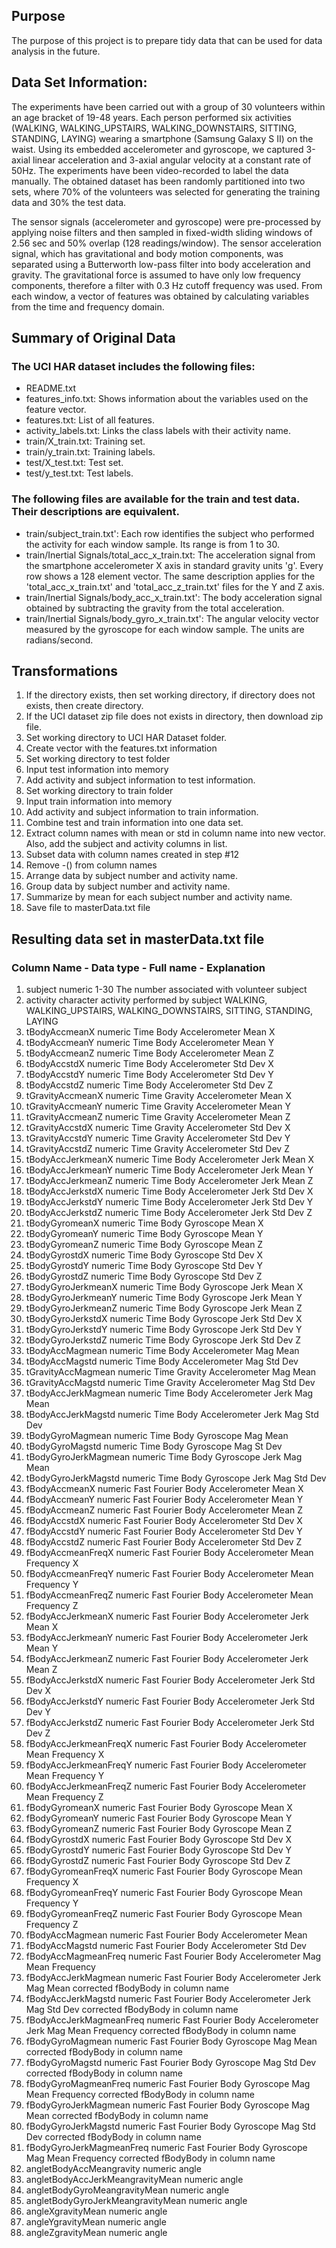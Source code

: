 ## Purpose
The purpose of this project is to prepare tidy data that can be used for data analysis in the future.

## Data Set Information:

The experiments have been carried out with a group of 30 volunteers within an age bracket of 19-48 years. Each person performed six activities (WALKING, WALKING_UPSTAIRS, WALKING_DOWNSTAIRS, SITTING, STANDING, LAYING) wearing a smartphone (Samsung Galaxy S II) on the waist. Using its embedded accelerometer and gyroscope, we captured 3-axial linear acceleration and 3-axial angular velocity at a constant rate of 50Hz. The experiments have been video-recorded to label the data manually. The obtained dataset has been randomly partitioned into two sets, where 70% of the volunteers was selected for generating the training data and 30% the test data. 

The sensor signals (accelerometer and gyroscope) were pre-processed by applying noise filters and then sampled in fixed-width sliding windows of 2.56 sec and 50% overlap (128 readings/window). The sensor acceleration signal, which has gravitational and body motion components, was separated using a Butterworth low-pass filter into body acceleration and gravity. The gravitational force is assumed to have only low frequency components, therefore a filter with 0.3 Hz cutoff frequency was used. From each window, a vector of features was obtained by calculating variables from the time and frequency domain. 



## Summary of Original Data
### The UCI HAR dataset includes the following files:
* README.txt
* features_info.txt: Shows information about the variables used on the feature vector.
* features.txt: List of all features.
* activity_labels.txt: Links the class labels with their activity name.
* train/X_train.txt: Training set.
* train/y_train.txt: Training labels.
* test/X_test.txt: Test set.
* test/y_test.txt: Test labels.

### The following files are available for the train and test data. Their descriptions are equivalent. 
* train/subject_train.txt': Each row identifies the subject who performed the activity for each window sample. Its range is from 1 to 30. 
* train/Inertial Signals/total_acc_x_train.txt: The acceleration signal from the smartphone accelerometer X axis in standard gravity units 'g'. Every row shows a 128 element vector. The same description applies for the 'total_acc_x_train.txt' and 'total_acc_z_train.txt' files for the Y and Z axis.
* train/Inertial Signals/body_acc_x_train.txt': The body acceleration signal obtained by subtracting the gravity from the total acceleration.
* train/Inertial Signals/body_gyro_x_train.txt': The angular velocity vector measured by the gyroscope for each window sample. The units are radians/second.   

## Transformations
1. If the directory exists, then set working directory, if directory does not exists, then create directory.
2. If the UCI dataset zip file does not exists in directory, then download zip file.
3. Set working directory to UCI HAR Dataset folder.
4. Create vector with the features.txt information
5. Set working directory to test folder
6. Input test information into memory
7. Add activity and subject information to test information.
8. Set working directory to train folder
9. Input train information into memory
10. Add activity and subject information to train information.
11. Combine test and train information into one data set.
12. Extract column names with mean or std in column name into new vector.  Also, add the subject and activity columns in list.
13. Subset data with column names created in step #12
14. Remove -() from column names
15. Arrange data by subject number and activity name.
16. Group data by subject number and activity name.
17. Summarize by mean for each subject number and activity name.
18. Save file to masterData.txt file

## Resulting data set in masterData.txt file

### Column Name	- Data type	- Full name	- Explanation
1. subject  numeric		1-30 The number associated with volunteer subject
2. activity	character		activity performed by subject WALKING, WALKING_UPSTAIRS, WALKING_DOWNSTAIRS, SITTING, STANDING, LAYING
3. tBodyAccmeanX	numeric	Time Body Accelerometer Mean X	
4. tBodyAccmeanY	numeric	Time Body Accelerometer Mean Y	
5. tBodyAccmeanZ	numeric	Time Body Accelerometer Mean Z	
6. tBodyAccstdX	numeric	Time Body Accelerometer Std Dev X	
7. tBodyAccstdY	numeric	Time Body Accelerometer Std Dev Y	
8. tBodyAccstdZ	numeric	Time Body Accelerometer Std Dev Z	
9. tGravityAccmeanX	numeric	Time Gravity Accelerometer Mean X	
10. tGravityAccmeanY	numeric	Time Gravity Accelerometer Mean Y	
11. tGravityAccmeanZ	numeric	Time Gravity Accelerometer Mean Z	
12. tGravityAccstdX	numeric	Time Gravity Accelerometer Std Dev X	
13. tGravityAccstdY	numeric	Time Gravity Accelerometer Std Dev Y	
14. tGravityAccstdZ	numeric	Time Gravity Accelerometer Std Dev Z	
15. tBodyAccJerkmeanX	numeric	Time Body Accelerometer Jerk Mean X	
16. tBodyAccJerkmeanY	numeric	Time Body Accelerometer Jerk Mean Y	
17. tBodyAccJerkmeanZ	numeric	Time Body Accelerometer Jerk Mean Z	
18. tBodyAccJerkstdX	numeric	Time Body Accelerometer Jerk Std Dev X	
19. tBodyAccJerkstdY	numeric	Time Body Accelerometer Jerk Std Dev Y	
20. tBodyAccJerkstdZ	numeric	Time Body Accelerometer Jerk Std Dev Z	
21. tBodyGyromeanX	numeric	Time Body Gyroscope Mean X	
22. tBodyGyromeanY	numeric	Time Body Gyroscope Mean Y	
23. tBodyGyromeanZ	numeric	Time Body Gyroscope Mean Z	
24. tBodyGyrostdX	numeric	Time Body Gyroscope Std Dev X	
25. tBodyGyrostdY	numeric	Time Body Gyroscope Std Dev Y	
26. tBodyGyrostdZ	numeric	Time Body Gyroscope Std Dev Z	
27. tBodyGyroJerkmeanX	numeric	Time Body Gyroscope Jerk Mean X	
28. tBodyGyroJerkmeanY	numeric	Time Body Gyroscope Jerk Mean Y	
29. tBodyGyroJerkmeanZ	numeric	Time Body Gyroscope Jerk Mean Z	
30. tBodyGyroJerkstdX	numeric	Time Body Gyroscope Jerk Std Dev X	
31. tBodyGyroJerkstdY	numeric	Time Body Gyroscope Jerk Std Dev Y	
32. tBodyGyroJerkstdZ	numeric	Time Body Gyroscope Jerk Std Dev Z	
33. tBodyAccMagmean	numeric	Time Body Accelerometer Mag Mean	
34. tBodyAccMagstd	numeric	Time Body Accelerometer Mag Std Dev	
35. tGravityAccMagmean	numeric	Time Gravity Accelerometer Mag Mean	
36. tGravityAccMagstd	numeric	Time Gravity Accelerometer Mag Std Dev	
37. tBodyAccJerkMagmean	numeric	Time Body Accelerometer Jerk Mag Mean	
38. tBodyAccJerkMagstd	numeric	Time Body Accelerometer Jerk Mag Std Dev	
39. tBodyGyroMagmean	numeric	Time Body Gyroscope Mag Mean	
40. tBodyGyroMagstd	numeric	Time Body Gyroscope Mag St Dev	
41. tBodyGyroJerkMagmean	numeric	Time Body Gyroscope Jerk Mag Mean	
42. tBodyGyroJerkMagstd	numeric	Time Body Gyroscope Jerk Mag Std Dev	
43. fBodyAccmeanX	numeric	Fast Fourier Body Accelerometer Mean X	
44. fBodyAccmeanY	numeric	Fast Fourier Body Accelerometer Mean Y	
45. fBodyAccmeanZ	numeric	Fast Fourier Body Accelerometer Mean Z	
46. fBodyAccstdX	numeric	Fast Fourier Body Accelerometer Std Dev X	
47. fBodyAccstdY	numeric	Fast Fourier Body Accelerometer Std Dev Y	
48. fBodyAccstdZ	numeric	Fast Fourier Body Accelerometer Std Dev Z	
49. fBodyAccmeanFreqX	numeric	Fast Fourier Body Accelerometer Mean Frequency X	
50. fBodyAccmeanFreqY	numeric	Fast Fourier Body Accelerometer Mean Frequency Y	
51. fBodyAccmeanFreqZ	numeric	Fast Fourier Body Accelerometer Mean Frequency Z	
52. fBodyAccJerkmeanX	numeric	Fast Fourier Body Accelerometer Jerk Mean X	
53. fBodyAccJerkmeanY	numeric	Fast Fourier Body Accelerometer Jerk Mean Y	
54. fBodyAccJerkmeanZ	numeric	Fast Fourier Body Accelerometer Jerk Mean Z	
55. fBodyAccJerkstdX	numeric	Fast Fourier Body Accelerometer Jerk Std Dev X	
56. fBodyAccJerkstdY	numeric	Fast Fourier Body Accelerometer Jerk Std Dev Y	
57. fBodyAccJerkstdZ	numeric	Fast Fourier Body Accelerometer Jerk Std Dev Z	
58. fBodyAccJerkmeanFreqX	numeric	Fast Fourier Body Accelerometer Mean Frequency X	
59. fBodyAccJerkmeanFreqY	numeric	Fast Fourier Body Accelerometer Mean Frequency Y	
60. fBodyAccJerkmeanFreqZ	numeric	Fast Fourier Body Accelerometer Mean Frequency Z	
61. fBodyGyromeanX	numeric	Fast Fourier Body Gyroscope Mean X	
62. fBodyGyromeanY	numeric	Fast Fourier Body Gyroscope Mean Y	
63. fBodyGyromeanZ	numeric	Fast Fourier Body Gyroscope Mean Z	
64. fBodyGyrostdX	numeric	Fast Fourier Body Gyroscope Std Dev X	
65. fBodyGyrostdY	numeric	Fast Fourier Body Gyroscope Std Dev Y	
66. fBodyGyrostdZ	numeric	Fast Fourier Body Gyroscope Std Dev Z	
67. fBodyGyromeanFreqX	numeric	Fast Fourier Body Gyroscope Mean Frequency X	
68. fBodyGyromeanFreqY	numeric	Fast Fourier Body Gyroscope Mean Frequency Y	
69. fBodyGyromeanFreqZ	numeric	Fast Fourier Body Gyroscope Mean Frequency Z	
70. fBodyAccMagmean	numeric	Fast Fourier Body Accelerometer Mean	
71. fBodyAccMagstd	numeric	Fast Fourier Body Accelerometer Std Dev	
72. fBodyAccMagmeanFreq	numeric	Fast Fourier Body Accelerometer Mag Mean Frequency	
73. fBodyAccJerkMagmean	numeric	Fast Fourier Body Accelerometer Jerk Mag Mean	corrected fBodyBody in column name
74. fBodyAccJerkMagstd	numeric	Fast Fourier Body Accelerometer Jerk Mag Std Dev	corrected fBodyBody in column name
75. fBodyAccJerkMagmeanFreq	numeric	Fast Fourier Body Accelerometer Jerk Mag Mean Frequency	corrected fBodyBody in column name
76. fBodyGyroMagmean	numeric	Fast Fourier Body Gyroscope Mag Mean	corrected fBodyBody in column name
77. fBodyGyroMagstd	numeric	Fast Fourier Body Gyroscope Mag Std Dev	corrected fBodyBody in column name
78. fBodyGyroMagmeanFreq	numeric	Fast Fourier Body Gyroscope Mag Mean Frequency	corrected fBodyBody in column name
79. fBodyGyroJerkMagmean	numeric	Fast Fourier Body Gyroscope Mag Mean	corrected fBodyBody in column name
80. fBodyGyroJerkMagstd	numeric	Fast Fourier Body Gyroscope Mag Std Dev	corrected fBodyBody in column name
81. fBodyGyroJerkMagmeanFreq	numeric	Fast Fourier Body Gyroscope Mag Mean Frequency	corrected fBodyBody in column name
82. angletBodyAccMeangravity	numeric	angle 	
83. angletBodyAccJerkMeangravityMean	numeric	angle	
84. angletBodyGyroMeangravityMean	numeric	angle	
85. angletBodyGyroJerkMeangravityMean	numeric	angle	
86. angleXgravityMean	numeric	angle	
87. angleYgravityMean	numeric	angle	
88. angleZgravityMean	numeric	angle	
